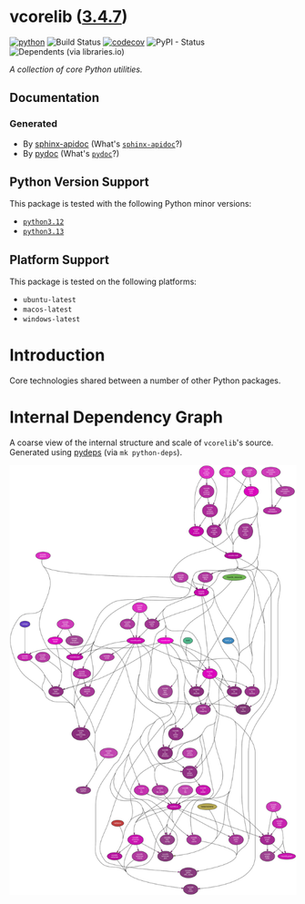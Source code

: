 <!--
    =====================================
    generator=datazen
    version=3.1.4
    hash=8e817ed61cddc83bfd15bed35a3af674
    =====================================
-->

# vcorelib ([3.4.7](https://pypi.org/project/vcorelib/))

[![python](https://img.shields.io/pypi/pyversions/vcorelib.svg)](https://pypi.org/project/vcorelib/)
![Build Status](https://github.com/vkottler/vcorelib/workflows/Python%20Package/badge.svg)
[![codecov](https://codecov.io/gh/vkottler/vcorelib/branch/master/graphs/badge.svg?branch=master)](https://codecov.io/github/vkottler/vcorelib)
![PyPI - Status](https://img.shields.io/pypi/status/vcorelib)
![Dependents (via libraries.io)](https://img.shields.io/librariesio/dependents/pypi/vcorelib)

*A collection of core Python utilities.*

## Documentation

### Generated

* By [sphinx-apidoc](https://vkottler.github.io/python/sphinx/vcorelib)
(What's [`sphinx-apidoc`](https://www.sphinx-doc.org/en/master/man/sphinx-apidoc.html)?)
* By [pydoc](https://vkottler.github.io/python/pydoc/vcorelib.html)
(What's [`pydoc`](https://docs.python.org/3/library/pydoc.html)?)

## Python Version Support

This package is tested with the following Python minor versions:

* [`python3.12`](https://docs.python.org/3.12/)
* [`python3.13`](https://docs.python.org/3.13/)

## Platform Support

This package is tested on the following platforms:

* `ubuntu-latest`
* `macos-latest`
* `windows-latest`

# Introduction

Core technologies shared between a number of other Python packages.

# Internal Dependency Graph

A coarse view of the internal structure and scale of
`vcorelib`'s source.
Generated using [pydeps](https://github.com/thebjorn/pydeps) (via
`mk python-deps`).

![vcorelib's Dependency Graph](im/pydeps.svg)
